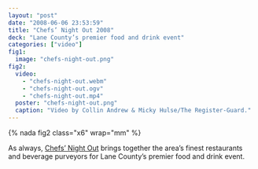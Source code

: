 ```yaml
---
layout: "post"
date: "2008-06-06 23:53:59"
title: "Chefs’ Night Out 2008"
deck: "Lane County’s premier food and drink event"
categories: ["video"]
fig1:
  image: "chefs-night-out.png"
fig2:
  video:
    - "chefs-night-out.webm"
    - "chefs-night-out.ogv"
    - "chefs-night-out.mp4"
  poster: "chefs-night-out.png"
  caption: "Video by Collin Andrew & Micky Hulse/The Register-Guard."
---
```


{% nada fig2 class="x6" wrap="mm" %}

As always, [Chefs’ Night Out](http://www.foodforlanecounty.org/index.php/events/chefs_night_out/) brings together the area’s finest restaurants and beverage purveyors for Lane County’s premier food and drink event.
